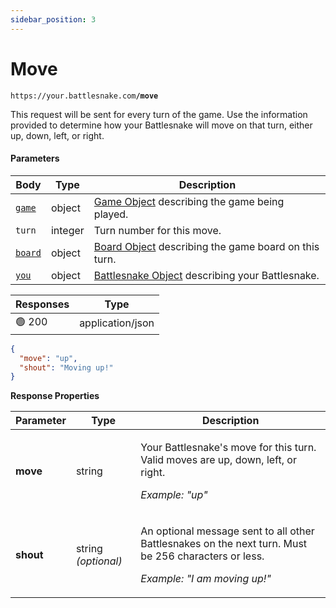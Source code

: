 ```yaml
---
sidebar_position: 3
---
```


# Move

`https://your.battlesnake.com`**`/move`**

This request will be sent for every turn of the game. Use the information provided to determine how your Battlesnake will move on that turn, either up, down, left, or right.

#### Parameters

| Body                            | Type    | Description                                                               |
| ------------------------------- | ------- | ------------------------------------------------------------------------- |
| [`game`](../objects/game)       | object  | [Game Object](../objects/game) describing the game being played.          |
| `turn`                          | integer | Turn number for this move.                                                |
| [`board`](../objects/board)     | object  | [Board Object](../objects/board) describing the game board on this turn.  |
| [`you`](../objects/battlesnake) | object  | [Battlesnake Object](../objects/battlesnake) describing your Battlesnake. |

| Responses | Type             |
| --------- | ---------------- |
| 🟢 200     | application/json |

```json
{
  "move": "up",
  "shout": "Moving up!"
}
```

**Response Properties**

| **Parameter** | **Type**            | **Description**                                                                                                                                       |
| ------------- | ------------------- | ----------------------------------------------------------------------------------------------------------------------------------------------------- |
| **move**      | string              | <p>Your Battlesnake's move for this turn. Valid moves are up, down, left, or right.</p><p><em>Example: "up"</em></p>                                  |
| **shout**     | string _(optional)_ | <p>An optional message sent to all other Battlesnakes on the next turn. Must be 256 characters or less.</p><p><em>Example: "I am moving up!"</em></p> |
